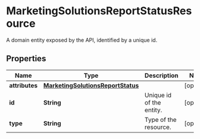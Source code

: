 

# MarketingSolutionsReportStatusResource

A domain entity exposed by the API, identified by a unique id.

## Properties

| Name | Type | Description | Notes |
|------------ | ------------- | ------------- | -------------|
|**attributes** | [**MarketingSolutionsReportStatus**](MarketingSolutionsReportStatus.md) |  |  [optional] |
|**id** | **String** | Unique id of the entity. |  [optional] |
|**type** | **String** | Type of the resource. |  [optional] |



